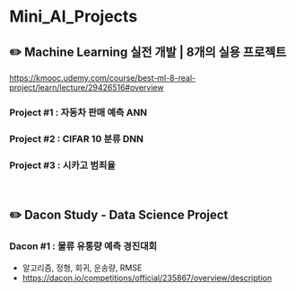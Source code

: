 # Mini_AI_Projects

##  :pencil2:   Machine Learning 실전 개발 | 8개의 실용 프로젝트
https://kmooc.udemy.com/course/best-ml-8-real-project/learn/lecture/29426516#overview

### Project #1 : 자동차 판매 예측 ANN

### Project #2 : CIFAR 10 분류 DNN

### Project #3 : 시카고 범죄율 
<br>

##  :pencil2:   Dacon Study - Data Science Project

### Dacon #1 : 물류 유통량 예측 경진대회
- 알고리즘, 정형, 회귀, 운송량, RMSE
- https://dacon.io/competitions/official/235867/overview/description
